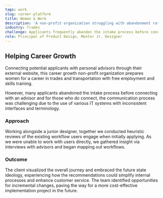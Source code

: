 ```yaml
---
tags: work
slug: career-platform
title: Women & Work
description: 'A non-profit organization struggling with abandonment rates'
industry: Trades
challenge: Applicants frequently abandon the intake process before connecting with an advisor, and those who do connect face a difficult and confusing communication process.
role: Principal of Product Design, Mentor Jr. Designer
---
```


## Helping Career Growth

Connecting potential applicants with personal advisors through their external website, this career growth non-profit organization prepares women for a career in trades and transportation with free employment and skills training.

However, many applicants abandoned the intake process before connecting with an advisor and for those who do connect, the communication process was challenging due to the use of various IT systems with inconsistent interfaces and terminology.

### Approach

Working alongside a junior designer, together we conducted heuristic reviews of the existing workflow users engage when initially applying. As we were unable to work with users directly, we gathered insight via interviews with advisors and began mapping out workflows.

### Outcome

The client visualized the overall journey and embraced the future state ideology, experiencing how the recommendations could simplify internal processes and enhance customer service. The team identified opportunities for incremental changes, paving the way for a more cost-effective implementation project in the future.
